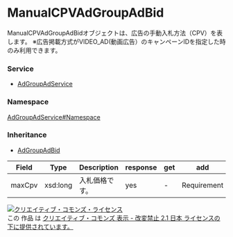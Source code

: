 

# ManualCPVAdGroupAdBid

ManualCPVAdGroupAdBidオブジェクトは、広告の手動入札方法（CPV）を表します。
※広告掲載方式がVIDEO_AD(動画広告）のキャンペーンIDを指定した時のみ利用できます。

### Service

+ [AdGroupAdService](../../services/AdGroupAdService.md)

### Namespace

[AdGroupAdService#Namespace](../../services/AdGroupAdService.md#namespace)

### Inheritance

+ [AdGroupAdBid](./AdGroupAdBid.md)

| Field | Type | Description | response | get | add | set | remove |
| ----- | ---- | ----------- | -------- | --------- | --------- | --------- | --------- |
| maxCpv | xsd:long | 入札価格です。 | yes | - | Requirement | Optional<br/>Updatable | Ignore<br/>NotUpdatable | |

<a rel="license" href="http://creativecommons.org/licenses/by-nd/2.1/jp/"><img alt="クリエイティブ・コモンズ・ライセンス" style="border-width:0" src="https://i.creativecommons.org/l/by-nd/2.1/jp/88x31.png" /></a><br />この 作品 は <a rel="license" href="http://creativecommons.org/licenses/by-nd/2.1/jp/">クリエイティブ・コモンズ 表示 - 改変禁止 2.1 日本 ライセンスの下に提供されています。</a>
